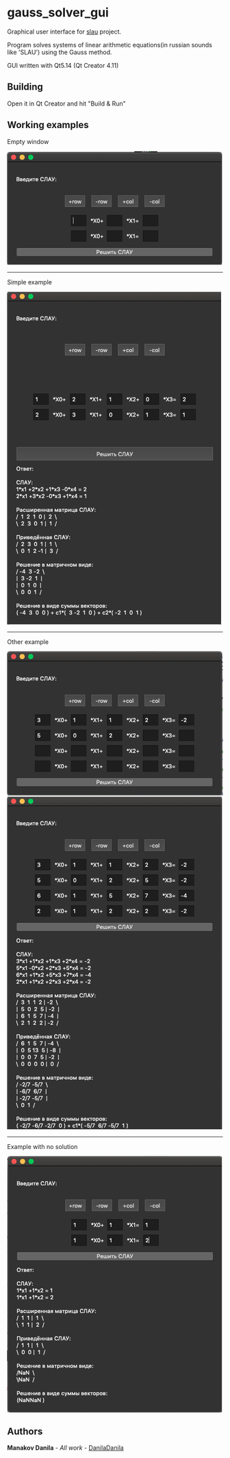  # gauss_solver_gui

  Graphical user interface for [slau](https://github.com/DanilaDanila/slau) project.

  Program solves systems of linear arithmetic equations(in russian sounds like 'SLAU') using the Gauss method.


  GUI written with Qt5.14
  (Qt Creator 4.11)
  ## Building
  Open it in Qt Creator and hit "Build & Run"


  ## Working examples
  Empty window
  
  ![Empty matrix](https://github.com/DanilaDanila/gauss_solver_gui/blob/master/images/img0.png)
  
  ---
  
  Simple example

  ![Result example 0](https://github.com/DanilaDanila/gauss_solver_gui/blob/master/images/img3.png)
  
  ---
  
  Other example
  
  ![Editing matrix](https://github.com/DanilaDanila/gauss_solver_gui/blob/master/images/img1.png)
  ![Result example 0](https://github.com/DanilaDanila/gauss_solver_gui/blob/master/images/img2.png)
  
  ---

  Example with no solution
  
  ![Result example NaN](https://github.com/DanilaDanila/gauss_solver_gui/blob/master/images/img4.png)
  
  ## Authors
  
  **Manakov Danila** - *All work* - [DanilaDanila](https://github.com/DanilaDanila)
